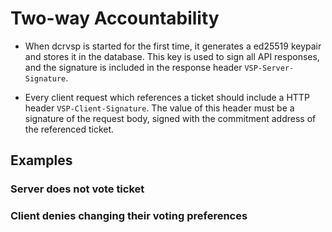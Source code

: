 # Two-way Accountability

- When dcrvsp is started for the first time, it generates a ed25519 keypair and
  stores it in the database. This key is used to sign all API responses, and the
  signature is included in the response header `VSP-Server-Signature`.

- Every client request which references a ticket should include a HTTP header
  `VSP-Client-Signature`. The value of this header must be a signature of the
  request body, signed with the commitment address of the referenced ticket.

## Examples

### Server does not vote ticket

### Client denies changing their voting preferences
